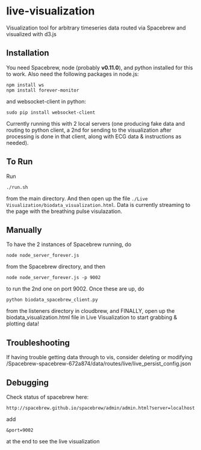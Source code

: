 live-visualization
==================

Visualization tool for arbitrary timeseries data routed via Spacebrew and visualized with d3.js

<h2>Installation</h2>

You need Spacebrew, node (probably <b>v0.11.0</b>), and python installed for this to work. Also need the following packages in node.js: 

```
npm install ws
npm install forever-monitor
```
and websocket-client in python: 
```
sudo pip install websocket-client
```
Currently running this with 2 local servers (one producing fake data and routing to python client, a 2nd for sending to the visualization after processing is done in that client, along with ECG data & instructions as needed). 

<h2>To Run</h2>

Run 
```
./run.sh
```
from the main directory. And then open up the file ```./Live Visualization/biodata_visualization.html```.  Data is currently streaming to the page with the breathing pulse visulazation.

<h2>Manually</h2>

To have the 2 instances of Spacebrew running, do 
```
node node_server_forever.js 
```
from the Spacebrew directory, and then
```
node node_server_forever.js -p 9002
```
to run the 2nd one on port 9002. 
Once these are up, do 
```
python biodata_spacebrew_client.py
```
from the listeners directory in cloudbrew, and FINALLY, open up the biodata_visualization.html file in Live Visualization to start grabbing & plotting data! 

<h2>Troubleshooting</h2>
If having trouble getting data through to vis, consider deleting or modifying /Spacebrew-spacebrew-672a874/data/routes/live/live_persist_config.json

<h2>Debugging</h2>

Check status of spacebrew here:
```
http://spacebrew.github.io/spacebrew/admin/admin.html?server=localhost
```
add 
```
&port=9002 
```
at the end to see the live visualization